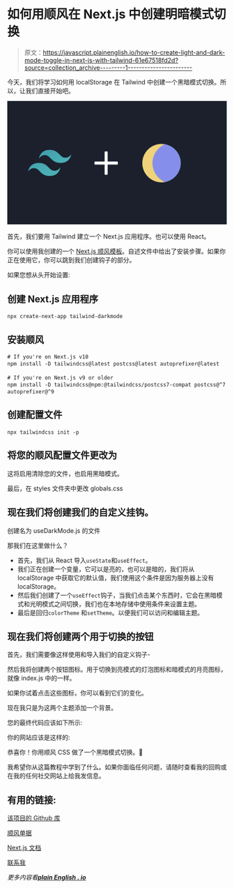 # 如何用顺风在 Next.js 中创建明暗模式切换

> 原文：<https://javascript.plainenglish.io/how-to-create-light-and-dark-mode-toggle-in-next-js-with-tailwind-61e67518fd2d?source=collection_archive---------1----------------------->

今天，我们将学习如何用 localStorage 在 Tailwind 中创建一个黑暗模式切换。所以，让我们直接开始吧。

![](img/98ddf6bfebeebe698b4a79208d72970a.png)

首先，我们要用 Tailwind 建立一个 Next.js 应用程序。也可以使用 React。

你可以使用我创建的一个 [Next.js 顺风模板](https://github.com/avneesh0612/Nextjs-tailwind-starter-template)。自述文件中给出了安装步骤。如果你正在使用它，你可以跳到我们创建钩子的部分。

如果您想从头开始设置:

## 创建 Next.js 应用程序

```
npx create-next-app tailwind-darkmode
```

## 安装顺风

```
# If you're on Next.js v10
npm install -D tailwindcss@latest postcss@latest autoprefixer@latest

# If you're on Next.js v9 or older
npm install -D tailwindcss@npm:@tailwindcss/postcss7-compat postcss@^7 autoprefixer@^9
```

## 创建配置文件

```
npx tailwindcss init -p
```

## 将您的顺风配置文件更改为

这将启用清除您的文件，也启用黑暗模式。

最后，在 styles 文件夹中更改 globals.css

## 现在我们将创建我们的自定义挂钩。

创建名为 useDarkMode.js 的文件

那我们在这里做什么？

*   首先，我们从 React 导入`useState`和`useEffect`。
*   我们正在创建一个变量，它可以是亮的，也可以是暗的，我们将从 localStorage 中获取它的默认值，我们使用这个条件是因为服务器上没有 localStorage。
*   然后我们创建了一个`useEffect`钩子，当我们点击某个东西时，它会在黑暗模式和光明模式之间切换，我们也在本地存储中使用条件来设置主题。
*   最后是回归`colorTheme` 和`setTheme`。以便我们可以访问和编辑主题。

## 现在我们将创建两个用于切换的按钮

首先，我们需要像这样使用和导入我们的自定义钩子-

然后我将创建两个按钮图标。用于切换到亮模式的灯泡图标和暗模式的月亮图标，就像 index.js 中的一样。

如果你试着点击这些图标，你可以看到它们的变化。

现在我只是为这两个主题添加一个背景。

您的最终代码应该如下所示:

你的网站应该是这样的:

恭喜你！你用顺风 CSS 做了一个黑暗模式切换。🥳

我希望你从这篇教程中学到了什么。如果你面临任何问题，请随时查看我的回购或在我的任何社交网站上给我发信息。

## 有用的链接:

[该项目的 Github 库](https://github.com/avneesh0612/tailwind-darkmode-demo)

[顺风单据](https://tailwindcss.com/docs)

[Next.js 文档](https://nextjs.org/docs)

[联系我](https://avneesh-links.vercel.app/)

*更多内容看*[***plain English . io***](http://plainenglish.io/)
